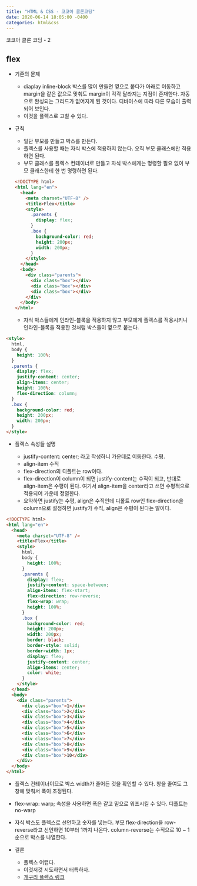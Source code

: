 ```yaml
---
title: "HTML & CSS - 코코아 클론코딩"
date: 2020-06-14 18:05:00 -0400
categories: html&css
---
```


코코아 클론 코딩 - 2

## flex

- 기존의 문제

  - diaplay inline-block 박스를 많이 만들면 옆으로 붙다가 아래로 이동하고 margin을 같은 값으로 맞춰도 margin이 각각 달라지는 지점이 존재한다. 자동으로 완성되는 그리드가 없어지게 된 것이다. 디바이스에 따라 다른 모습이 출력되어 보인다.
  - 이것을 플렉스로 고칠 수 있다.

- 규칙

  - 일단 부모를 만들고 박스를 만든다.
  - 플렉스를 사용할 때는 자식 박스에 적용하지 않는다. 오직 부모 클래스에만 적용하면 된다.
  - 부모 클래스를 플렉스 컨테이너로 만들고 자식 박스에게는 명령할 필요 없이 부모 클래스한테 한 번 명령하면 된다.

  ```html
  <!DOCTYPE html>
  <html lang="en">
    <head>
      <meta charset="UTF-8" />
      <title>Flex</title>
      <style>
        .parents {
          display: flex;
        }
        .box {
          background-color: red;
          height: 200px;
          width: 200px;
        }
      </style>
    </head>
    <body>
      <div class="parents">
        <div class="box"></div>
        <div class="box"></div>
        <div class="box"></div>
      </div>
    </body>
  </html>
  ```

  - 자식 박스들에게 인라인-블록을 적용하지 않고 부모에게 플렉스를 적용시키니 인라인-블록을 적용한 것처럼 박스들이 옆으로 붙는다.

```html
<style>
  html,
  body {
    height: 100%;
  }
  .parents {
    display: flex;
    justify-content: center;
    align-items: center;
    height: 100%;
    flex-direction: column;
  }
  .box {
    background-color: red;
    height: 200px;
    width: 200px;
  }
</style>
```

- 플렉스 속성들 설명

  - justify-content: center; 라고 작성하니 가운데로 이동한다. 수평.
  - align-item 수직
  - flex-direction의 디폴트는 row이다.
  - flex-direction이 column이 되면 justify-content는 수직이 되고, 반대로 align-item은 수평이 된다. 여기서 align-item을 center라고 쓰면 수평적으로 적용되어 가운데 정렬한다.
  - 요약하면 justify는 수평, align은 수직인데 디폴트 row인 flex-direction을 column으로 설정하면 justify가 수직, align은 수평이 된다는 말이다.

```html
<!DOCTYPE html>
<html lang="en">
  <head>
    <meta charset="UTF-8" />
    <title>Flex</title>
    <style>
      html,
      body {
        height: 100%;
      }
      .parents {
        display: flex;
        justify-content: space-between;
        align-items: flex-start;
        flex-direction: row-reverse;
        flex-wrap: wrap;
        height: 100%;
      }
      .box {
        background-color: red;
        height: 200px;
        width: 200px;
        border: black;
        border-style: solid;
        border-width: 1px;
        display: flex;
        justify-content: center;
        align-items: center;
        color: white;
      }
    </style>
  </head>
  <body>
    <div class="parents">
      <div class="box">1</div>
      <div class="box">2</div>
      <div class="box">3</div>
      <div class="box">4</div>
      <div class="box">5</div>
      <div class="box">6</div>
      <div class="box">7</div>
      <div class="box">8</div>
      <div class="box">9</div>
      <div class="box">10</div>
    </div>
  </body>
</html>
```

- 플렉스 컨테이너이므로 박스 width가 줄어든 것을 확인할 수 있다. 창을 줄여도 그 창에 맞춰서 폭이 조정된다.
- flex-wrap: warp; 속성을 사용하면 폭은 같고 밑으로 워프시킬 수 있다. 디폴트는 no-warp
- 자식 박스도 플렉스로 선언하고 숫자를 넣는다. 부모 flex-direction을 row-reverse라고 선언하면 10부터 1까지 나온다. column-reverse는 수직으로 10 ~ 1 순으로 박스를 나열한다.

- 결론
  - 플렉스 어렵다.
  - 이것저것 시도하면서 터특하자.
  - [개구리 플렉스 링크](http://flexboxfroggy.com/#ko)
